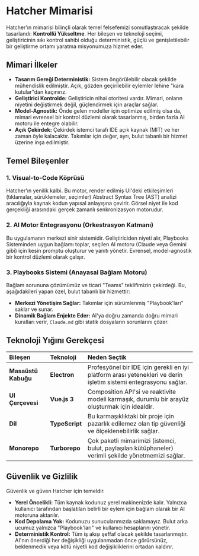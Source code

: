# Hatcher Mimarisi

Hatcher'ın mimarisi bilinçli olarak temel felsefemizi somutlaştıracak şekilde tasarlandı: **Kontrollü Yükseltme**. Her bileşen ve teknoloji seçimi, geliştiricinin sıkı kontrol sahibi olduğu deterministik, güçlü ve genişletilebilir bir geliştirme ortamı yaratma misyonumuza hizmet eder.

## Mimari İlkeler

- **Tasarım Gereği Deterministik:** Sistem öngörülebilir olacak şekilde mühendislik edilmiştir. Açık, gözden geçirilebilir eylemler lehine "kara kutular"dan kaçınırız.
- **Geliştirici Kontrolde:** Geliştiricin nihai otoritesi vardır. Mimari, onların niyetini değiştirmek değil, güçlendirmek için araçlar sağlar.
- **Model-Agnostik:** Önde gelen modeller için optimize edilmiş olsa da, mimari evrensel bir kontrol düzlemi olarak tasarlanmış, birden fazla AI motoru ile entegre olabilir.
- **Açık Çekirdek:** Çekirdek istemci tarafı IDE açık kaynak (MIT) ve her zaman öyle kalacaktır. Takımlar için değer, ayrı, bulut tabanlı bir hizmet üzerine inşa edilmiştir.

## Temel Bileşenler

### 1. Visual-to-Code Köprüsü

Hatcher'ın yenilik kalbi. Bu motor, render edilmiş UI'deki etkileşimleri (tıklamalar, sürüklemeler, seçimler) Abstract Syntax Tree (AST) analizi aracılığıyla kaynak kodun yapısal anlayışına çevirir. Görsel niyet ile kod gerçekliği arasındaki gerçek zamanlı senkronizasyon motorudur.

### 2. AI Motor Entegrasyonu (Orkestrasyon Katmanı)

Bu uygulamanın merkezi sinir sistemidir. Geliştiriciden niyeti alır, Playbooks Sisteminden uygun bağlamı toplar, seçilen AI motoru (Claude veya Gemini gibi) için kesin promptu oluşturur ve yanıtı yönetir. Evrensel, model-agnostik bir kontrol düzlemi olarak çalışır.

### 3. Playbooks Sistemi (Anayasal Bağlam Motoru)

Bağlam sorununa çözümümüz ve ticari "Teams" teklifimizin çekirdeği. Bu, aşağıdakileri yapan özel, bulut tabanlı bir hizmettir:

- **Merkezi Yönetişim Sağlar:** Takımlar için sürümlenmiş "Playbook'ları" saklar ve sunar.
- **Dinamik Bağlam Enjekte Eder:** AI'ya doğru zamanda doğru mimari kuralları verir, `Claude.md` gibi statik dosyaların sorunlarını çözer.

## Teknoloji Yığını Gerekçesi

| Bileşen             | Teknoloji      | Neden Seçtik                                                                                                     |
| :------------------ | :------------- | :--------------------------------------------------------------------------------------------------------------- |
| **Masaüstü Kabuğu** | **Electron**   | Profesyönel bir IDE için gerekli en iyi platform arası yetenekleri ve derin işletim sistemi entegrasyonu sağlar. |
| **UI Çerçevesi**    | **Vue.js 3**   | Composition API'si ve reaktivite modeli karmaşık, durumlu bir arayüz oluşturmak için idealdir.                   |
| **Dil**             | **TypeScript** | Bu karmaşıklıktaki bir proje için pazarlık edilemez olan tip güvenliği ve ölçeklenebilirlik sağlar.              |
| **Monorepo**        | **Turborepo**  | Çok paketli mimarimizi (istemci, bulut, paylaşılan kütüphaneler) verimli şekilde yönetmemizi sağlar.             |

## Güvenlik ve Gizlilik

Güvenlik ve güven Hatcher için temeldir.

- **Yerel Öncelikli:** Tüm kaynak kodunuz yerel makinenizde kalır. Yalnızca kullanıcı tarafından başlatılan belirli bir eylem için bağlam olarak bir AI motoruna aktarılır.
- **Kod Depolama Yok:** Kodunuzu sunucularımızda saklamayız. Bulut arka ucumuz yalnızca "Playbook'ları" ve kullanıcı hesaplarını yönetir.
- **Deterministik Kontrol:** Tüm iş akışı şeffaf olacak şekilde tasarlanmıştır. AI'nın önerdiği her değişikliği uygulanmadan önce görürsünüz, beklenmedik veya kötü niyetli kod değişikliklerini ortadan kaldırır.
